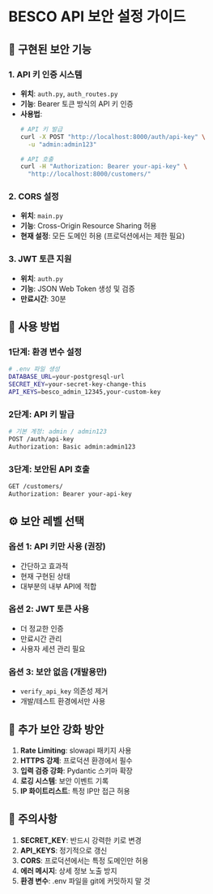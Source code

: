 # BESCO API 보안 설정 가이드

## 🔐 구현된 보안 기능

### 1. API 키 인증 시스템
- **위치**: `auth.py`, `auth_routes.py`
- **기능**: Bearer 토큰 방식의 API 키 인증
- **사용법**: 
  ```bash
  # API 키 발급
  curl -X POST "http://localhost:8000/auth/api-key" \
    -u "admin:admin123"
  
  # API 호출
  curl -H "Authorization: Bearer your-api-key" \
    "http://localhost:8000/customers/"
  ```

### 2. CORS 설정
- **위치**: `main.py`
- **기능**: Cross-Origin Resource Sharing 허용
- **현재 설정**: 모든 도메인 허용 (프로덕션에서는 제한 필요)

### 3. JWT 토큰 지원
- **위치**: `auth.py`
- **기능**: JSON Web Token 생성 및 검증
- **만료시간**: 30분

## 🚀 사용 방법

### 1단계: 환경 변수 설정
```bash
# .env 파일 생성
DATABASE_URL=your-postgresql-url
SECRET_KEY=your-secret-key-change-this
API_KEYS=besco_admin_12345,your-custom-key
```

### 2단계: API 키 발급
```bash
# 기본 계정: admin / admin123
POST /auth/api-key
Authorization: Basic admin:admin123
```

### 3단계: 보안된 API 호출
```bash
GET /customers/
Authorization: Bearer your-api-key
```

## ⚙️ 보안 레벨 선택

### 옵션 1: API 키만 사용 (권장)
- 간단하고 효과적
- 현재 구현된 상태
- 대부분의 내부 API에 적합

### 옵션 2: JWT 토큰 사용
- 더 정교한 인증
- 만료시간 관리
- 사용자 세션 관리 필요

### 옵션 3: 보안 없음 (개발용만)
- `verify_api_key` 의존성 제거
- 개발/테스트 환경에서만 사용

## 🔧 추가 보안 강화 방안

1. **Rate Limiting**: slowapi 패키지 사용
2. **HTTPS 강제**: 프로덕션 환경에서 필수
3. **입력 검증 강화**: Pydantic 스키마 확장
4. **로깅 시스템**: 보안 이벤트 기록
5. **IP 화이트리스트**: 특정 IP만 접근 허용

## 🚨 주의사항

1. **SECRET_KEY**: 반드시 강력한 키로 변경
2. **API_KEYS**: 정기적으로 갱신
3. **CORS**: 프로덕션에서는 특정 도메인만 허용
4. **에러 메시지**: 상세 정보 노출 방지
5. **환경 변수**: .env 파일을 git에 커밋하지 말 것
